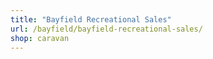```yaml
---
title: "Bayfield Recreational Sales"
url: /bayfield/bayfield-recreational-sales/
shop: caravan
---
```

